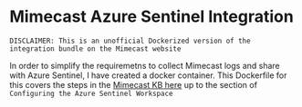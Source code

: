 # Mimecast Azure Sentinel Integration
`DISCLAIMER: This is an unofficial Dockerized version of the integration bundle on the Mimecast website`


In order to simplify the requiremetns to collect Mimecast logs and share with Azure Sentinel, I have created a docker container. This Dockerfile for this covers the steps in the [Mimecast KB here](https://community.mimecast.com/s/article/Azure-Sentinel) up to the section of `Configuring the Azure Sentinel Workspace`

